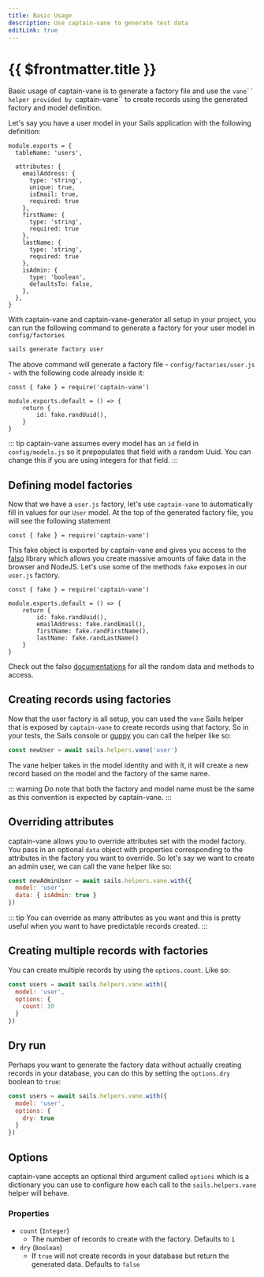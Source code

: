 ```yaml
---
title: Basic Usage
description: Use captain-vane to generate test data
editLink: true
---
```


# {{ $frontmatter.title }}

Basic usage of captain-vane is to generate a factory file and use the ` vane`` helper provided by  `captain-vane`` to create records using the generated factory and model definition.

Let's say you have a user model in your Sails application with the following definition:

```js{models/User.js}
module.exports = {
  tableName: 'users',

  attributes: {
    emailAddress: {
      type: 'string',
      unique: true,
      isEmail: true,
      required: true
    },
    firstName: {
      type: 'string',
      required: true
    },
    lastName: {
      type: 'string',
      required: true
    },
    isAdmin: {
      type: 'boolean',
      defaultsTo: false,
    },
  },
}
```

With captain-vane and captain-vane-generator all setup in your project, you can run the following command to generate a factory for your user model in `config/factories`

```sh
sails generate factory user
```

The above command will generate a factory file - `config/factories/user.js` - with the following code already inside it:

```js{config/factories/user.js}
const { fake } = require('captain-vane')

module.exports.default = () => {
    return {
        id: fake.randUuid(),
    }
}
```

::: tip
captain-vane assumes every model has an `id` field in `config/models.js` so it prepopulates that field with a random Uuid. You can change this if you are using integers for that field.
:::

## Defining model factories

Now that we have a `user.js` factory, let's use `captain-vane` to automatically fill in values for our `User` model. At the top of the generated factory file, you will see the following statement

```js{config/factories/user.js}
const { fake } = require('captain-vane')
```

This fake object is exported by captain-vane and gives you access to the [falso](https://ngneat.github.io/falso/) library which allows you create massive amounts of fake data in the browser and NodeJS. Let's use some of the methods `fake` exposes in our `user.js` factory.

```js{config/factories/user.js}
const { fake } = require('captain-vane')

module.exports.default = () => {
    return {
        id: fake.randUuid(),
        emailAddress: fake.randEmail(),
        firstName: fake.randFirstName(),
        lastName: fake.randLastName()
    }
}
```

Check out the falso [documentations](https://ngneat.github.io/falso/docs/getting-started) for all the random data and methods to access.

## Creating records using factories

Now that the user factory is all setup, you can used the `vane` Sails helper that is exposed by `captain-vane` to create records using that factory. So in your tests, the Sails console or [guppy](https://guppy.sailscasts.com) you can call the helper like so:

```js
const newUser = await sails.helpers.vane('user')
```

The vane helper takes in the model identity and with it, it will create a new record based on the model and the factory of the same name.

::: warning
Do note that both the factory and model name must be the same as this convention is expected by captain-vane.
:::

## Overriding attributes

captain-vane allows you to override attributes set with the model factory. You pass in an optional `data` object with properties corresponding to the attributes in the factory you want to override. So let's say we want to create an admin user, we can call the vane helper like so:

```js
const newAdminUser = await sails.helpers.vane.with({
  model: 'user',
  data: { isAdmin: true }
})
```

::: tip
You can override as many attributes as you want and this is pretty useful when you want to have predictable records created.
:::

## Creating multiple records with factories

You can create multiple records by using the `options.count`. Like so:

```js
const users = await sails.helpers.vane.with({
  model: 'user',
  options: {
    count: 10
  }
})
```

## Dry run

Perhaps you want to generate the factory data without actually creating records in your database, you can do this by setting the `options.dry` boolean to `true`:

```js
const users = await sails.helpers.vane.with({
  model: 'user',
  options: {
    dry: true
  }
})
```

## Options

captain-vane accepts an optional third argument called `options` which is a dictionary you can use to configure how each call to the `sails.helpers.vane` helper will behave.

### Properties

- `count` (`Integer`)
  - The number of records to create with the factory. Defaults to `1`
- `dry` (`Boolean`)
  - If `true` will not create records in your database but return the generated data. Defaults to `false`
